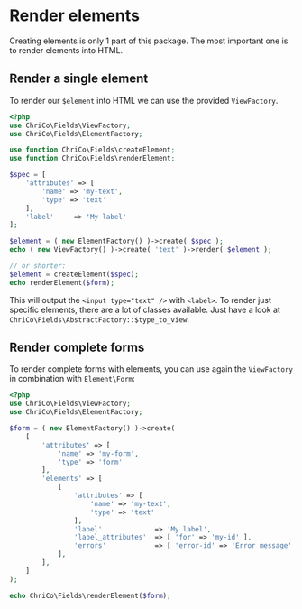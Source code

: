 # Render elements
Creating elements is only 1 part of this package. The most important one is to render elements into HTML.


## Render a single element
To render our `$element` into HTML we can use the provided `ViewFactory`.

```php
<?php
use ChriCo\Fields\ViewFactory;
use ChriCo\Fields\ElementFactory;

use function ChriCo\Fields\createElement;
use function ChriCo\Fields\renderElement;

$spec = [
	'attributes' => [
		'name' => 'my-text',
		'type' => 'text'
	],
	'label'     => 'My label'
];

$element = ( new ElementFactory() )->create( $spec );
echo ( new ViewFactory() )->create( 'text' )->render( $element );

// or shorter:
$element = createElement($spec);
echo renderElement($form);
```

This will output the `<input type="text" />` with `<label>`. To render just specific elements, there are a lot of classes available. Just have a look at `ChriCo\Fields\AbstractFactory::$type_to_view`.


## Render complete forms

To render complete forms with elements, you can use again the `ViewFactory` in combination with `Element\Form`:

```php
<?php
use ChriCo\Fields\ViewFactory;
use ChriCo\Fields\ElementFactory;

$form = ( new ElementFactory() )->create( 
	[
		'attributes' => [
			'name' => 'my-form',
			'type' => 'form'
		],
		'elements' => [
			[
				'attributes' => [
					'name' => 'my-text',
					'type' => 'text'
				],
				'label'             => 'My label',
				'label_attributes'  => [ 'for' => 'my-id' ],
				'errors'            => [ 'error-id' => 'Error message' ]
			],
		],
	]
);

echo ChriCo\Fields\renderElement($form);
```